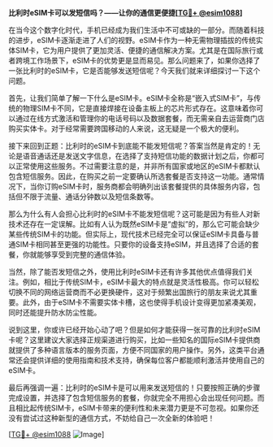 **比利时eSIM卡可以发短信吗？——让你的通信更便捷[[TG💪+ @esim1088](https://t.me/s/esim1088)]**

在当今这个数字化时代，手机已经成为我们生活中不可或缺的一部分。而随着科技的进步，eSIM卡逐渐走进了人们的视野。eSIM卡作为一种无需物理插拔的传统实体SIM卡，它为用户提供了更加灵活、便捷的通信解决方案。尤其是在国际旅行或者跨境工作场景下，eSIM卡的优势更是显而易见。那么问题来了，如果你选择了一张比利时的eSIM卡，它是否能够发送短信呢？今天我们就来详细探讨一下这个问题。

首先，让我们简单了解一下什么是eSIM卡。eSIM卡全称是“嵌入式SIM卡”，与传统的物理SIM卡不同，它是直接焊接在设备主板上的芯片形式存在。这意味着你可以通过在线方式激活和管理你的电话号码以及数据套餐，而无需亲自去运营商门店购买实体卡。对于经常需要跨国移动的人来说，这无疑是一个极大的便利。

接下来回到正题：比利时的eSIM卡到底能不能发短信呢？答案当然是肯定的！无论是语音通话还是发送文字信息，在选择了支持短信功能的数据计划之后，你都可以正常使用这些服务。不过需要注意的是，并非所有国家或地区的eSIM卡都默认包含短信服务。因此，在购买之前一定要确认所选套餐是否支持这一功能。通常情况下，当你订购eSIM卡时，服务商都会明确列出该套餐提供的具体服务内容，包括但不限于流量、通话分钟数以及短信条数等。

那么为什么有人会担心比利时的eSIM卡不能发短信呢？这可能是因为有些人对新技术还存在一定误解。比如有人认为既然eSIM卡是“虚拟”的，那么它可能会缺少某些传统SIM卡的功能。但实际上，现代技术已经完全可以保证eSIM卡具备与普通SIM卡相同甚至更强的功能性。只要你的设备支持eSIM，并且选择了合适的套餐，你就能够享受到完整的通信体验。

当然，除了能否发短信之外，使用比利时eSIM卡还有许多其他优点值得我们关注。例如，相比于传统SIM卡，eSIM卡最大的特点就是灵活性极高。你可以轻松切换不同的网络运营商而不必更换硬件，这对于频繁出国旅行的朋友来说尤其重要。此外，由于eSIM卡不需要实体卡槽，这也使得手机设计变得更加紧凑美观，同时还能提升防水防尘性能。

说到这里，你或许已经开始心动了吧？但是如何才能获得一张可靠的比利时eSIM卡呢？这里建议大家选择正规渠道进行购买，比如一些知名的国际eSIM卡提供商就提供了多种语言版本的服务页面，方便不同国家的用户操作。另外，这类平台通常还会提供详细的使用指南和技术支持，确保每位客户都能顺利激活并使用自己的eSIM卡。

最后再强调一遍：比利时的eSIM卡是可以用来发送短信的！只要按照正确的步骤完成设置，并选择了包含短信服务的套餐，你就完全不用担心会出现任何问题。而且相比起传统SIM卡，eSIM卡带来的便利性和未来潜力更是不可忽视。如果你还没有尝试过这种新型的通信方式，不妨给自己一次全新的体验吧！

[[TG💪+ @esim1088](https://t.me/s/esim1088) ![Image](https://i.postimg.cc/4NQfJmqS/Snipaste-2025-05-13-00-14-12.png)]